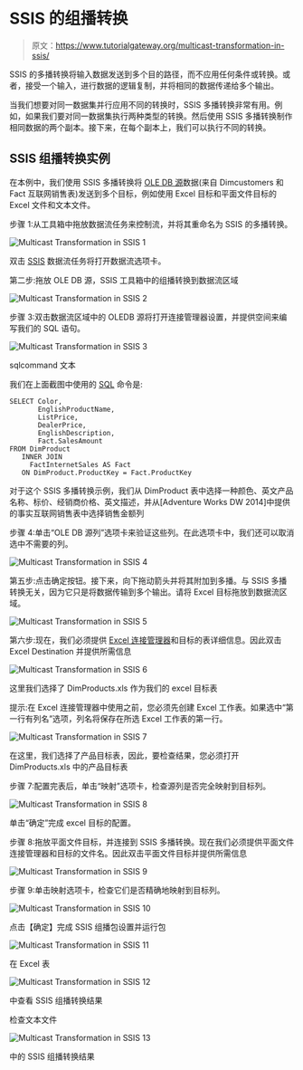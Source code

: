 # SSIS 的组播转换

> 原文：<https://www.tutorialgateway.org/multicast-transformation-in-ssis/>

SSIS 的多播转换将输入数据发送到多个目的路径，而不应用任何条件或转换。或者，接受一个输入，进行数据的逻辑复制，并将相同的数据传递给多个输出。

当我们想要对同一数据集并行应用不同的转换时，SSIS 多播转换非常有用。例如，如果我们要对同一数据集执行两种类型的转换。然后使用 SSIS 多播转换制作相同数据的两个副本。接下来，在每个副本上，我们可以执行不同的转换。

## SSIS 组播转换实例

在本例中，我们使用 SSIS 多播转换将 [OLE DB 源](https://www.tutorialgateway.org/ole-db-source-in-ssis/)数据(来自 Dimcustomers 和 Fact 互联网销售表)发送到多个目标，例如使用 Excel 目标和平面文件目标的 Excel 文件和文本文件。

步骤 1:从工具箱中拖放数据流任务来控制流，并将其重命名为 SSIS 的多播转换。

![Multicast Transformation in SSIS 1](img/bc48348f4ee436dbf61bffb47b41efae.png)

双击 [SSIS](https://www.tutorialgateway.org/ssis/) 数据流任务将打开数据流选项卡。

第二步:拖放 OLE DB 源，SSIS 工具箱中的组播转换到数据流区域

![Multicast Transformation in SSIS 2](img/69d2777f33392e2d04ed9bb7cf357ae5.png)

步骤 3:双击数据流区域中的 OLEDB 源将打开连接管理器设置，并提供空间来编写我们的 SQL 语句。

![Multicast Transformation in SSIS 3](img/3c74c13815c4c0ce01f32c6a12c872fd.png)

sqlcommand 文本

我们在上面截图中使用的 [SQL](https://www.tutorialgateway.org/sql/) 命令是:

```
SELECT Color, 
       EnglishProductName, 
       ListPrice, 
       DealerPrice,
       EnglishDescription, 
       Fact.SalesAmount
FROM DimProduct
   INNER JOIN
     FactInternetSales AS Fact 
   ON DimProduct.ProductKey = Fact.ProductKey
```

对于这个 SSIS 多播转换示例，我们从 DimProduct 表中选择一种颜色、英文产品名称、标价、经销商价格、英文描述，并从[Adventure Works DW 2014]中提供的事实互联网销售表中选择销售金额列

步骤 4:单击“OLE DB 源列”选项卡来验证这些列。在此选项卡中，我们还可以取消选中不需要的列。

![Multicast Transformation in SSIS 4](img/8b93230b10b859e4a0de4b328d8a8f8a.png)

第五步:点击确定按钮。接下来，向下拖动箭头并将其附加到多播。与 SSIS 多播转换无关，因为它只是将数据传输到多个输出。请将 Excel 目标拖放到数据流区域。

![Multicast Transformation in SSIS 5](img/4f616586081b1aeddbd3355cf6394a26.png)

第六步:现在，我们必须提供 [Excel 连接管理器](https://www.tutorialgateway.org/excel-connection-manager-in-ssis/)和目标的表详细信息。因此双击 Excel Destination 并提供所需信息

![Multicast Transformation in SSIS 6](img/8cd82dd237afeef424931bbe8bdf7b9d.png)

这里我们选择了 DimProducts.xls 作为我们的 excel 目标表

提示:在 Excel 连接管理器中使用之前，您必须先创建 Excel 工作表。如果选中“第一行有列名”选项，列名将保存在所选 Excel 工作表的第一行。

![Multicast Transformation in SSIS 7](img/48a8ebfeca51dd4edef1e16bf6f6362d.png)

在这里，我们选择了产品目标表，因此，要检查结果，您必须打开 DimProducts.xls 中的产品目标表

步骤 7:配置完表后，单击“映射”选项卡，检查源列是否完全映射到目标列。

![Multicast Transformation in SSIS 8](img/1f9bc62095ea25ee791292e2f0df00ce.png)

单击“确定”完成 excel 目标的配置。

步骤 8:拖放平面文件目标，并连接到 SSIS 多播转换。现在我们必须提供平面文件连接管理器和目标的文件名。因此双击平面文件目标并提供所需信息

![Multicast Transformation in SSIS 9](img/9c0f4bced4cf29c01031642e26dbda8e.png)

步骤 9:单击映射选项卡，检查它们是否精确地映射到目标列。

![Multicast Transformation in SSIS 10](img/74396b965aaa1753b749d68b5152df37.png)

点击【确定】完成 SSIS 组播包设置并运行包

![Multicast Transformation in SSIS 11](img/414e017185a7371e4411e34235b34e7e.png)

在 Excel 表

![Multicast Transformation in SSIS 12](img/b912097ec3f567dc54fbee95dbe6a826.png)

中查看 SSIS 组播转换结果

检查文本文件

![Multicast Transformation in SSIS 13](img/168add920e9236481bd1082d02fc9f22.png)

中的 SSIS 组播转换结果